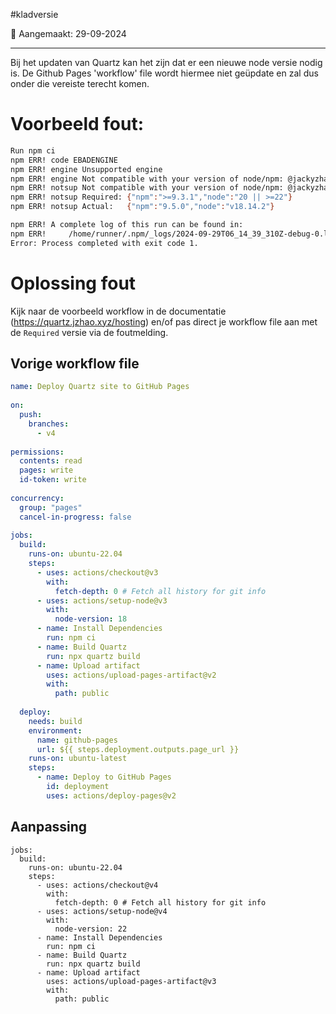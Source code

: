 #kladversie 

📅 Aangemaakt: 29-09-2024

---
Bij het updaten van Quartz kan het zijn dat er een nieuwe node versie nodig is. De Github Pages 'workflow' file wordt hiermee niet geüpdate en zal dus onder die vereiste terecht komen.

# Voorbeeld fout:
```Bash
Run npm ci
npm ERR! code EBADENGINE
npm ERR! engine Unsupported engine
npm ERR! engine Not compatible with your version of node/npm: @jackyzha0/quartz@4.4.0
npm ERR! notsup Not compatible with your version of node/npm: @jackyzha0/quartz@4.4.0
npm ERR! notsup Required: {"npm":">=9.3.1","node":"20 || >=22"}
npm ERR! notsup Actual:   {"npm":"9.5.0","node":"v18.14.2"}

npm ERR! A complete log of this run can be found in:
npm ERR!     /home/runner/.npm/_logs/2024-09-29T06_14_39_310Z-debug-0.log
Error: Process completed with exit code 1.
```

# Oplossing fout
Kijk naar de voorbeeld workflow in de documentatie (https://quartz.jzhao.xyz/hosting) en/of pas direct je workflow file aan met de `Required` versie via de foutmelding.

## Vorige workflow file
```YAML
name: Deploy Quartz site to GitHub Pages
 
on:
  push:
    branches:
      - v4
 
permissions:
  contents: read
  pages: write
  id-token: write
 
concurrency:
  group: "pages"
  cancel-in-progress: false
 
jobs:
  build:
    runs-on: ubuntu-22.04
    steps:
      - uses: actions/checkout@v3
        with:
          fetch-depth: 0 # Fetch all history for git info
      - uses: actions/setup-node@v3
        with:
          node-version: 18
      - name: Install Dependencies
        run: npm ci
      - name: Build Quartz
        run: npx quartz build
      - name: Upload artifact
        uses: actions/upload-pages-artifact@v2
        with:
          path: public
 
  deploy:
    needs: build
    environment:
      name: github-pages
      url: ${{ steps.deployment.outputs.page_url }}
    runs-on: ubuntu-latest
    steps:
      - name: Deploy to GitHub Pages
        id: deployment
        uses: actions/deploy-pages@v2
```

## Aanpassing
```
jobs:
  build:
    runs-on: ubuntu-22.04
    steps:
      - uses: actions/checkout@v4
        with:
          fetch-depth: 0 # Fetch all history for git info
      - uses: actions/setup-node@v4
        with:
          node-version: 22
      - name: Install Dependencies
        run: npm ci
      - name: Build Quartz
        run: npx quartz build
      - name: Upload artifact
        uses: actions/upload-pages-artifact@v3
        with:
          path: public
```